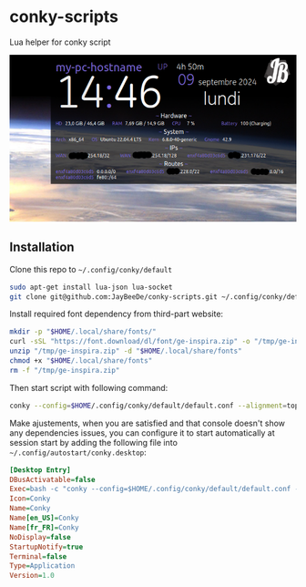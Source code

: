# conky-scripts

Lua helper for conky script

![Screenshot](screenshot.png)

## Installation

Clone this repo to `~/.config/conky/default`

```bash
sudo apt-get install lua-json lua-socket
git clone git@github.com:JayBeeDe/conky-scripts.git ~/.config/conky/default
```

Install required font dependency from third-part website:

```bash
mkdir -p "$HOME/.local/share/fonts/"
curl -sSL "https://font.download/dl/font/ge-inspira.zip" -o "/tmp/ge-inspira.zip"
unzip "/tmp/ge-inspira.zip" -d "$HOME/.local/share/fonts"
chmod +x "$HOME/.local/share/fonts"
rm -f "/tmp/ge-inspira.zip"
```

Then start script with following command:

```bash
conky --config=$HOME/.config/conky/default/default.conf --alignment=top_right -x 5
```

Make ajustements, when you are satisfied and that console doesn't show any dependencies issues, you can configure it to start automatically at session start by adding the following file into `~/.config/autostart/conky.desktop`:

```ini
[Desktop Entry]
DBusActivatable=false
Exec=bash -c "conky --config=$HOME/.config/conky/default/default.conf --alignment=top_right -x 5 --daemonize 2>&1 >/dev/null"
Icon=Conky
Name=Conky
Name[en_US]=Conky
Name[fr_FR]=Conky
NoDisplay=false
StartupNotify=true
Terminal=false
Type=Application
Version=1.0
```

